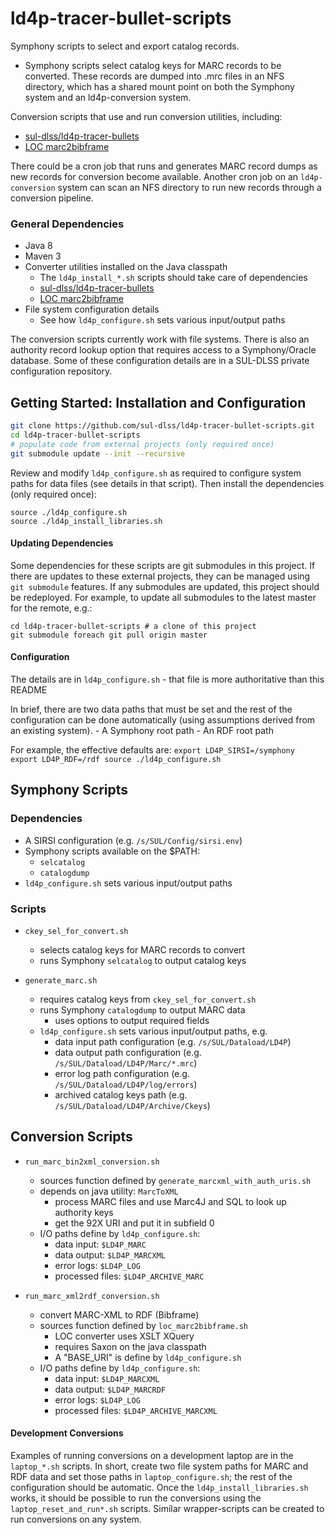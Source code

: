 # ld4p-tracer-bullet-scripts

Symphony scripts to select and export catalog records. 
 - Symphony scripts select catalog keys for MARC records to be
   converted. These records are dumped into .mrc files in an NFS
   directory, which has a shared mount point on both the Symphony
   system and an ld4p-conversion system.

Conversion scripts that use and run conversion utilities, including:
 - [sul-dlss/ld4p-tracer-bullets](https://github.com/sul-dlss/ld4p-tracer-bullets)
 - [LOC marc2bibframe](https://github.com/lcnetdev/marc2bibframe.git)


There could be a cron job that runs and generates MARC record dumps as
new records for conversion become available. Another cron job on an
`ld4p-conversion` system can scan an NFS directory to run new records
through a conversion pipeline.


### General Dependencies

- Java 8
- Maven 3
- Converter utilities installed on the Java classpath
    - The `ld4p_install_*.sh` scripts should take care of dependencies
    - [sul-dlss/ld4p-tracer-bullets](https://github.com/sul-dlss/ld4p-tracer-bullets)
    - [LOC marc2bibframe](https://github.com/lcnetdev/marc2bibframe.git)
- File system configuration details
    - See how `ld4p_configure.sh` sets various input/output paths

The conversion scripts currently work with file systems.  There is also an authority
record lookup option that requires access to a Symphony/Oracle database.  Some of these
configuration details are in a SUL-DLSS private configuration repository.


## Getting Started: Installation and Configuration

```sh
git clone https://github.com/sul-dlss/ld4p-tracer-bullet-scripts.git
cd ld4p-tracer-bullet-scripts
# populate code from external projects (only required once)
git submodule update --init --recursive
```

Review and modify `ld4p_configure.sh` as required to configure
system paths for data files (see details in that script).
Then install the dependencies (only required once):
```
source ./ld4p_configure.sh
source ./ld4p_install_libraries.sh
```

#### Updating Dependencies

Some dependencies for these scripts are git submodules in this project.
If there are updates to these external projects, they can be
managed using `git submodule` features. If any submodules are updated,
this project should be redeployed. For example, to update all
submodules to the latest master for the remote, e.g.:
```
cd ld4p-tracer-bullet-scripts # a clone of this project
git submodule foreach git pull origin master
```

#### Configuration

The details are in `ld4p_configure.sh`
    - that file is more authoritative than this README

In brief, there are two data paths that must be set and the
rest of the configuration can be done automatically (using
assumptions derived from an existing system).
    - A Symphony root path
    - An RDF root path

For example, the effective defaults are:
    ```
    export LD4P_SIRSI=/symphony
    export LD4P_RDF=/rdf
    source ./ld4p_configure.sh
    ```

## Symphony Scripts

### Dependencies

- A SIRSI configuration (e.g. `/s/SUL/Config/sirsi.env`)
- Symphony scripts available on the $PATH:
  - `selcatalog`
  - `catalogdump`
- `ld4p_configure.sh` sets various input/output paths

### Scripts

- `ckey_sel_for_convert.sh`
  - selects catalog keys for MARC records to convert
  - runs Symphony `selcatalog` to output catalog keys

- `generate_marc.sh`
    - requires catalog keys from `ckey_sel_for_convert.sh`
    - runs Symphony `catalogdump` to output MARC data
        - uses options to output required fields
    - `ld4p_configure.sh` sets various input/output paths, e.g. 
        - data input path configuration (e.g. `/s/SUL/Dataload/LD4P`)
        - data output path configuration (e.g. `/s/SUL/Dataload/LD4P/Marc/*.mrc`)
        - error log path configuration (e.g. `/s/SUL/Dataload/LD4P/log/errors`)
        - archived catalog keys path (e.g. `/s/SUL/Dataload/LD4P/Archive/Ckeys`)

## Conversion Scripts

- `run_marc_bin2xml_conversion.sh`
  - sources function defined by `generate_marcxml_with_auth_uris.sh`
  - depends on java utility: `MarcToXML`
    - process MARC files and use Marc4J and SQL to look up authority keys
    - get the 92X URI and put it in subfield 0
  - I/O paths define by `ld4p_configure.sh`:
    - data input:      `$LD4P_MARC`
    - data output:     `$LD4P_MARCXML`
    - error logs:      `$LD4P_LOG`
    - processed files: `$LD4P_ARCHIVE_MARC`

- `run_marc_xml2rdf_conversion.sh`
  - convert MARC-XML to RDF (Bibframe)
  - sources function defined by `loc_marc2bibframe.sh`
    - LOC converter uses XSLT XQuery
    - requires Saxon on the java classpath
    - A "BASE_URI" is define by `ld4p_configure.sh`
  - I/O paths define by `ld4p_configure.sh`:
    - data input:      `$LD4P_MARCXML`
    - data output:     `$LD4P_MARCRDF`
    - error logs:      `$LD4P_LOG`
    - processed files: `$LD4P_ARCHIVE_MARCXML`
    
#### Development Conversions

Examples of running conversions on a development laptop are in the
`laptop_*.sh` scripts.  In short, create two file system paths
for MARC and RDF data and set those paths in `laptop_configure.sh`;
the rest of the configuration should be automatic.  Once the
`ld4p_install_libraries.sh` works, it should be possible to
run the conversions using the `laptop_reset_and_run*.sh` scripts.
Similar wrapper-scripts can be created to run conversions on any system.